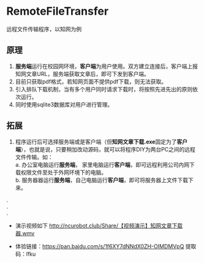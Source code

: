 # RemoteFileTransfer
远程文件传输程序，以知网为例  

## 原理  
  1. **服务端**运行在校园网环境，**客户端**为用户使用。双方建立连接后，客户端上报知网文章URL，服务端获取文章后，即可下发到客户端。  
  2. 目前只获取pdf格式，若知网页面不提供pdf下载，则无法获取。  
  3. 引入排队下载机制，当有多个用户同时请求下载时，将按照先进先出的原则依次运行。  
  4. 同时使用sqlite3数据库对用户进行管理。  

## 拓展  
  1. 程序运行后可选择服务端或是客户端（但**知网文章下载.exe**固定为了**客户端**），也就是说，只要稍加改动源码，就可以将程序DIY为两台PC之间的远程文件传输。如：  
    a. 办公室电脑运行**服务端**， 家里电脑运行**客户端**，即可远程利用公司内网下载权限文件至处于外网环境下的电脑。  
    b. 服务器器运行**服务端**，自己电脑运行**客户端**，即可将服务器上文件下载下来。  

.  
.  
.  
* 演示视频如下
  http://ncurobot.club/Share/【视频演示】知网文章下载器.wmv
  
* 体验链接：https://pan.baidu.com/s/1f6XY7dNNdX0ZH-OIMDMVpQ   提取码：lfku 
  
  
